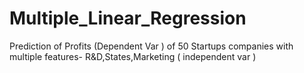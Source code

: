 # Multiple_Linear_Regression
Prediction of Profits (Dependent Var ) of 50 Startups companies with multiple features- R&amp;D,States,Marketing ( independent var )
